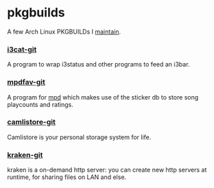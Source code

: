 pkgbuilds
=========

A few Arch Linux PKGBUILDs I [maintain](https://aur.archlinux.org/packages/?SeB=m&K=v.petithory).

### [i3cat-git](https://github.com/vincent-petithory/i3cat)

A program to wrap i3status and other programs to feed an i3bar.

### [mpdfav-git](https://github.com/vincent-petithory/mpdfav)

A program for [mpd](http://www.musicpd.org/) which makes use of the sticker db to store song playcounts and ratings.

### [camlistore-git](https://camlistore.org/)

Camlistore is your personal storage system for life.

### [kraken-git](https://github.com/vincent-petithory/kraken)

kraken is a on-demand http server: you can create new http servers at runtime, for sharing files on LAN and else.
